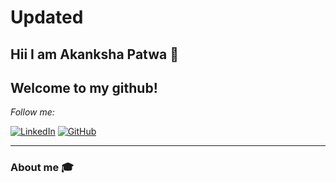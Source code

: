 # Updated
## Hii I am Akanksha Patwa 👋
 
 ## Welcome to my github!

<i>Follow me:</i>
<p>
<!-- <a href="mailto:akankshapatwa24@gmail.com" target="_blank"><img src="https://img.shields.io/badge/-Gmail-c14438?style=flat-square&logo=Gmail&logoColor=white" alt="Email"></a> -->
<a href="https://www.linkedin.com/in/akanksha-patwa-59813418a" target="_blank"><img src="https://img.shields.io/badge/LinkedIn-%230077B5.svg?&style=flat-square&logo=linkedin&logoColor=white" alt="LinkedIn"></a>
<a href="https://github.com/akanksha-cs/" target="_blank"><img src="https://img.shields.io/badge/-GitHub-181717?style=flat-square&logo=github" alt="GitHub"></a>
</p>

<hr>

### About me :mortar_board:
